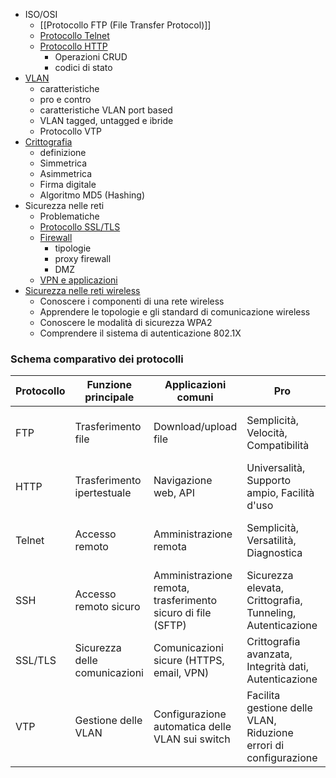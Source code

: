 
- ISO/OSI
	- [[Protocollo FTP (File Transfer Protocol)]]
	- [Protocollo Telnet](Protocollo%20Telnet)
	- [Protocollo HTTP](Protocollo%20HTTP)
		- Operazioni CRUD
		- codici di stato
- [VLAN](VLAN)
	- caratteristiche
	- pro e contro
	- caratteristiche VLAN port based
	- VLAN tagged, untagged e ibride
	- Protocollo VTP
- [Crittografia](Crittografia)
	- definizione
	- Simmetrica
	- Asimmetrica 
	- Firma digitale
	- Algoritmo MD5 (Hashing)
- Sicurezza nelle reti
	- Problematiche
	- [Protocollo SSL/TLS](Protocollo%20SSL-TLS)
	- [Firewall](Firewall)
		- tipologie
		- proxy firewall
		- DMZ
	- [VPN e applicazioni ](VPN)
- [Sicurezza nelle reti wireless ](Wireless)
	- Conoscere i componenti di una rete wireless 
	- Apprendere le topologie e gli standard di comunicazione wireless 
	- Conoscere le modalità di sicurezza WPA2 
	- Comprendere il sistema di autenticazione 802.1X


### Schema comparativo dei protocolli

| Protocollo | Funzione principale           | Applicazioni comuni                                         | Pro                                                              | Contro                                                   |
| ---------- | ----------------------------- | ----------------------------------------------------------- | ---------------------------------------------------------------- | -------------------------------------------------------- |
| FTP        | Trasferimento file            | Download/upload file                                        | Semplicità, Velocità, Compatibilità                              | Sicurezza, Controllo limitato, Problemi con firewall/NAT |
| HTTP       | Trasferimento ipertestuale    | Navigazione web, API                                        | Universalità, Supporto ampio, Facilità d'uso                     | Sicurezza (dati in chiaro), Performance (in alcuni casi) |
| Telnet     | Accesso remoto                | Amministrazione remota                                      | Semplicità, Versatilità, Diagnostica                             | Sicurezza, Obsolescenza, Funzionalità limitate           |
| SSH        | Accesso remoto sicuro         | Amministrazione remota, trasferimento sicuro di file (SFTP) | Sicurezza elevata, Crittografia, Tunneling, Autenticazione       | Complessità di configurazione, Overhead computazionale   |
| SSL/TLS    | Sicurezza delle comunicazioni | Comunicazioni sicure (HTTPS, email, VPN)                    | Crittografia avanzata, Integrità dati, Autenticazione            | Complessità di implementazione, Overhead computazionale  |
| VTP        | Gestione delle VLAN           | Configurazione automatica delle VLAN sui switch             | Facilita gestione delle VLAN, Riduzione errori di configurazione | Complessità, Rischio di propagazione errori              |